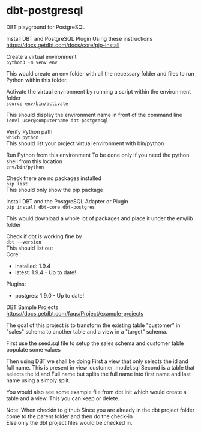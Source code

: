 # dbt-postgresql
DBT playground for PostgreSQL

Install DBT and PostgreSQL Plugin
Using these instructions
https://docs.getdbt.com/docs/core/pip-install

Create a virtual environment  
`python3 -m venv env`

This would create an env folder with all the necessary folder and files to run Python within this folder.

Activate the virtual environment by running a script within the environment folder  
`source env/bin/activate`

This should display the environment name in front of the command line  
`(env) user@computername dbt-postgresql`


Verify Python path  
`which python`  
This should list your project virtual environment with bin/python  

Run Python from this environment
To be done only if you need the python shell from this location  
`env/bin/python`

Check there are no packages installed   
`pip list`  
This should only show the pip package 


Install DBT and the PostgreSQL Adapter or Plugin  
`pip install dbt-core dbt-postgres`

This would download a whole lot of packages and place it under the env/lib folder

Check if dbt is working fine by  
`dbt --version`  
This should list out  
Core:
  - installed: 1.9.4
  - latest:    1.9.4 - Up to date!

Plugins:
  - postgres: 1.9.0 - Up to date!

DBT Sample Projects  
https://docs.getdbt.com/faqs/Project/example-projects


The goal of this project is to transform the existing table "customer" in "sales" schema to another table and a view in a "target" schema.

First use the seed.sql file to setup the sales schema and customer table
populate some values

Then using DBT we shall be doing
First a view that only selects the id and full name. This is present in view_customer_model.sql
Second is a table that selects the id and Full name but splits the full name into first name and last name using a simply split.

You would also see some example file from dbt init which would create a table and a view. This you can keep or delete.


Note:
When checkin to github
Since you are already in the dbt project folder come to the parent folder and then do the check-in  
Else only the dbt project files would be checked in.


